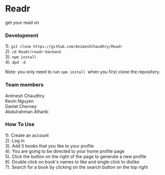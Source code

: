 # Readr
get your read on

### Development
1). ```git clone https://github.com/AnimeshChaudhry/Readr``` <br>
2). ```cd Readr/readr-backend ``` <br>
3). ```npm install ``` <br>
4). ```dpd -d ``` <br>

Note: you only need to run ```npm install ```when you first clone the repository.

### Team members
Animesh Chaudhry <br>
Kevin Nguyen <br>
Daniel Cherney <br>
Abdulrahman Alharbi


### How To Use

1). Create an account <br>
2). Log in <br>
3). Add 5 books that you like to your profile <br>
4). You are going to be directed to your home profile page <br>
5). Click the button on the right of the page to generate a new profile <br>
6). Double click on book's names to like and single click to dislike <br>
7). Search for a book by clicking on the search button on the top right 
